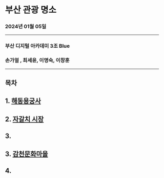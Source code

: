 # 부산 관광 명소  
### 2024년 01월 05일
---
### 부산 디지털 아카데미 3조 Blue
### 손가얼 , 최세윤, 이명숙, 이창훈  
---

## 목차  
## 1. [해동용궁사](project02/Haedong.md)
## 2. [자갈치 시장](project01/gagalchi01.md)
## 3.
## 3. [감천문화마을](project03/Gamcheon_Culture_Village.md)
## 4.



